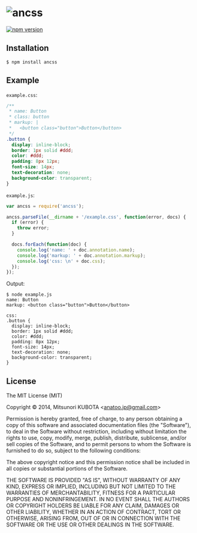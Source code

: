 #  ![ancss](https://raw.githubusercontent.com/anatoo/ancss/master/misc/logo.png)

[![npm version](https://badge.fury.io/js/ancss.svg)](http://badge.fury.io/js/ancss)

## Installation

```
$ npm install ancss
```

## Example

`example.css`:

```css
/**
 * name: Button
 * class: button
 * markup: |
 *   <button class="button">Button</button>
 */
.button {
  display: inline-block;
  border: 1px solid #ddd;
  color: #ddd;
  padding: 8px 12px;
  font-size: 14px;
  text-decoration: none;
  background-color: transparent;
}
```

`example.js`:

```js
var ancss = require('ancss');

ancss.parseFile(__dirname + '/example.css', function(error, docs) {
  if (error) {
    throw error;
  }

  docs.forEach(function(doc) {
    console.log('name: ' + doc.annotation.name);
    console.log('markup: ' + doc.annotation.markup);
    console.log('css: \n' + doc.css);
  });
});
```

Output:

```
$ node example.js
name: Button
markup: <button class="button">Button</button>

css:
.button {
  display: inline-block;
  border: 1px solid #ddd;
  color: #ddd;
  padding: 8px 12px;
  font-size: 14px;
  text-decoration: none;
  background-color: transparent;
}
```

## License

The MIT License (MIT)

Copyright &copy; 2014, Mitsunori KUBOTA \<anatoo.jp@gmail.com\>

Permission is hereby granted, free of charge, to any person obtaining a copy of this software and associated documentation files (the "Software"), to deal in the Software without restriction, including without limitation the rights to use, copy, modify, merge, publish, distribute, sublicense, and/or sell copies of the Software, and to permit persons to whom the Software is furnished to do so, subject to the following conditions:

The above copyright notice and this permission notice shall be included in all copies or substantial portions of the Software.

THE SOFTWARE IS PROVIDED "AS IS", WITHOUT WARRANTY OF ANY KIND, EXPRESS OR IMPLIED, INCLUDING BUT NOT LIMITED TO THE WARRANTIES OF MERCHANTABILITY, FITNESS FOR A PARTICULAR PURPOSE AND NONINFRINGEMENT. IN NO EVENT SHALL THE AUTHORS OR COPYRIGHT HOLDERS BE LIABLE FOR ANY CLAIM, DAMAGES OR OTHER LIABILITY, WHETHER IN AN ACTION OF CONTRACT, TORT OR OTHERWISE, ARISING FROM, OUT OF OR IN CONNECTION WITH THE SOFTWARE OR THE USE OR OTHER DEALINGS IN THE SOFTWARE.
